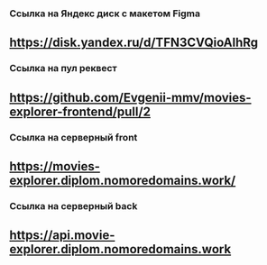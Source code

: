 ### Ссылка на Яндекс диск с макетом Figma
## https://disk.yandex.ru/d/TFN3CVQioAlhRg
### Ссылка на пул реквест
## https://github.com/Evgenii-mmv/movies-explorer-frontend/pull/2
### Ссылка на серверный front
## https://movies-explorer.diplom.nomoredomains.work/
### Ссылка на серверный back
## https://api.movie-explorer.diplom.nomoredomains.work
